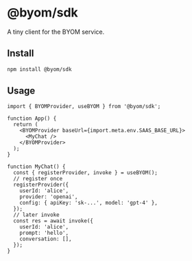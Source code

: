 # @byom/sdk

A tiny client for the BYOM service.

## Install

```bash
npm install @byom/sdk
```

## Usage

```tsx
import { BYOMProvider, useBYOM } from '@byom/sdk';

function App() {
  return (
    <BYOMProvider baseUrl={import.meta.env.SAAS_BASE_URL}>
      <MyChat />
    </BYOMProvider>
  );
}

function MyChat() {
  const { registerProvider, invoke } = useBYOM();
  // register once
  registerProvider({
    userId: 'alice',
    provider: 'openai',
    config: { apiKey: 'sk-...', model: 'gpt-4' },
  });
  // later invoke
  const res = await invoke({
    userId: 'alice',
    prompt: 'hello',
    conversation: [],
  });
}
```

